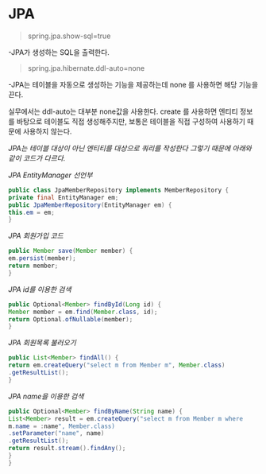 JPA
==========

>spring.jpa.show-sql=true
> 
-JPA가 생성하는 SQL을 출력한다.

>spring.jpa.hibernate.ddl-auto=none
>
-JPA는 테이블을 자동으로 생성하는 기능을 제공하는데 none 를 사용하면 해당 기능을 끈다.

실무에서는 ddl-auto는 대부분 none값을 사용한다.
create 를 사용하면 엔티티 정보를 바탕으로 테이블도 직접 생성해주지만, 
보통은 테이블을 직접 구성하여 사용하기 때문에 사용하지 않는다.

*JPA는 테이블 대상이 아닌 엔티티를 대상으로 쿼리를 작성한다
그렇기 때문에 아래와 같이 코드가 다르다.*

*JPA EntityManager 선언부*
```java
public class JpaMemberRepository implements MemberRepository {
private final EntityManager em;
public JpaMemberRepository(EntityManager em) {
this.em = em;
}
```

*JPA 회원가입 코드*
```java
public Member save(Member member) {
em.persist(member);
return member;
}
```

*JPA id를 이용한 검색*
```java
public Optional<Member> findById(Long id) {
Member member = em.find(Member.class, id);
return Optional.ofNullable(member);
}
```

*JPA 회원목록 불러오기*
```java
public List<Member> findAll() {
return em.createQuery("select m from Member m", Member.class)
.getResultList();
}
```

*JPA name을 이용한 검색*
```java
public Optional<Member> findByName(String name) {
List<Member> result = em.createQuery("select m from Member m where
m.name = :name", Member.class)
.setParameter("name", name)
.getResultList();
return result.stream().findAny();
}
}
```


